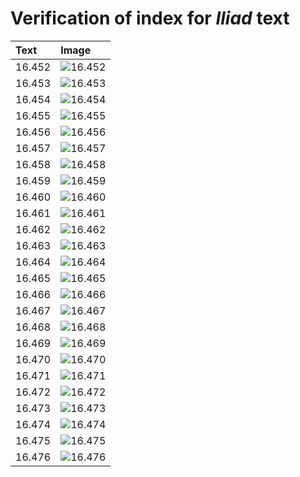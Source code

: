 # Verification of index for *Iliad* text

| Text     | Image     |
| :------------- | :------------- |
| 16.452 | ![16.452](http://www.homermultitext.org/iipsrv?OBJ=IIP,1.0&FIF=/project/homer/pyramidal/VenA/VA215RN-0386.tif&RGN=0.2067,0.1983,0.3950,0.02393&WID=800&CVT=JPEG) |
| 16.453 | ![16.453](http://www.homermultitext.org/iipsrv?OBJ=IIP,1.0&FIF=/project/homer/pyramidal/VenA/VA215RN-0386.tif&RGN=0.2102,0.2167,0.3839,0.02503&WID=800&CVT=JPEG) |
| 16.454 | ![16.454](http://www.homermultitext.org/iipsrv?OBJ=IIP,1.0&FIF=/project/homer/pyramidal/VenA/VA215RN-0386.tif&RGN=0.2062,0.2394,0.4195,0.02102&WID=800&CVT=JPEG) |
| 16.455 | ![16.455](http://www.homermultitext.org/iipsrv?OBJ=IIP,1.0&FIF=/project/homer/pyramidal/VenA/VA215RN-0386.tif&RGN=0.2102,0.2578,0.3896,0.02462&WID=800&CVT=JPEG) |
| 16.456 | ![16.456](http://www.homermultitext.org/iipsrv?OBJ=IIP,1.0&FIF=/project/homer/pyramidal/VenA/VA215RN-0386.tif&RGN=0.2106,0.2752,0.3626,0.02531&WID=800&CVT=JPEG) |
| 16.457 | ![16.457](http://www.homermultitext.org/iipsrv?OBJ=IIP,1.0&FIF=/project/homer/pyramidal/VenA/VA215RN-0386.tif&RGN=0.2023,0.2953,0.4278,0.02656&WID=800&CVT=JPEG) |
| 16.458 | ![16.458](http://www.homermultitext.org/iipsrv?OBJ=IIP,1.0&FIF=/project/homer/pyramidal/VenA/VA215RN-0386.tif&RGN=0.1982,0.3118,0.4329,0.02988&WID=800&CVT=JPEG) |
| 16.459 | ![16.459](http://www.homermultitext.org/iipsrv?OBJ=IIP,1.0&FIF=/project/homer/pyramidal/VenA/VA215RN-0386.tif&RGN=0.2010,0.3315,0.3954,0.02794&WID=800&CVT=JPEG) |
| 16.460 | ![16.460](http://www.homermultitext.org/iipsrv?OBJ=IIP,1.0&FIF=/project/homer/pyramidal/VenA/VA215RN-0386.tif&RGN=0.1997,0.3535,0.4141,0.02559&WID=800&CVT=JPEG) |
| 16.461 | ![16.461](http://www.homermultitext.org/iipsrv?OBJ=IIP,1.0&FIF=/project/homer/pyramidal/VenA/VA215RN-0386.tif&RGN=0.1957,0.3722,0.4112,0.02725&WID=800&CVT=JPEG) |
| 16.462 | ![16.462](http://www.homermultitext.org/iipsrv?OBJ=IIP,1.0&FIF=/project/homer/pyramidal/VenA/VA215RN-0386.tif&RGN=0.1931,0.3896,0.3880,0.02434&WID=800&CVT=JPEG) |
| 16.463 | ![16.463](http://www.homermultitext.org/iipsrv?OBJ=IIP,1.0&FIF=/project/homer/pyramidal/VenA/VA215RN-0386.tif&RGN=0.1953,0.4077,0.3944,0.02766&WID=800&CVT=JPEG) |
| 16.464 | ![16.464](http://www.homermultitext.org/iipsrv?OBJ=IIP,1.0&FIF=/project/homer/pyramidal/VenA/VA215RN-0386.tif&RGN=0.1927,0.4288,0.3937,0.02365&WID=800&CVT=JPEG) |
| 16.465 | ![16.465](http://www.homermultitext.org/iipsrv?OBJ=IIP,1.0&FIF=/project/homer/pyramidal/VenA/VA215RN-0386.tif&RGN=0.1859,0.4451,0.4173,0.02573&WID=800&CVT=JPEG) |
| 16.466 | ![16.466](http://www.homermultitext.org/iipsrv?OBJ=IIP,1.0&FIF=/project/homer/pyramidal/VenA/VA215RN-0386.tif&RGN=0.1909,0.4633,0.4285,0.02808&WID=800&CVT=JPEG) |
| 16.467 | ![16.467](http://www.homermultitext.org/iipsrv?OBJ=IIP,1.0&FIF=/project/homer/pyramidal/VenA/VA215RN-0386.tif&RGN=0.1877,0.4820,0.4307,0.02476&WID=800&CVT=JPEG) |
| 16.468 | ![16.468](http://www.homermultitext.org/iipsrv?OBJ=IIP,1.0&FIF=/project/homer/pyramidal/VenA/VA215RN-0386.tif&RGN=0.1868,0.4982,0.4092,0.02974&WID=800&CVT=JPEG) |
| 16.469 | ![16.469](http://www.homermultitext.org/iipsrv?OBJ=IIP,1.0&FIF=/project/homer/pyramidal/VenA/VA215RN-0386.tif&RGN=0.1868,0.5185,0.4366,0.02739&WID=800&CVT=JPEG) |
| 16.470 | ![16.470](http://www.homermultitext.org/iipsrv?OBJ=IIP,1.0&FIF=/project/homer/pyramidal/VenA/VA215RN-0386.tif&RGN=0.1813,0.5391,0.3983,0.03015&WID=800&CVT=JPEG) |
| 16.471 | ![16.471](http://www.homermultitext.org/iipsrv?OBJ=IIP,1.0&FIF=/project/homer/pyramidal/VenA/VA215RN-0386.tif&RGN=0.1840,0.5595,0.3978,0.02642&WID=800&CVT=JPEG) |
| 16.472 | ![16.472](http://www.homermultitext.org/iipsrv?OBJ=IIP,1.0&FIF=/project/homer/pyramidal/VenA/VA215RN-0386.tif&RGN=0.1804,0.5811,0.4248,0.02476&WID=800&CVT=JPEG) |
| 16.473 | ![16.473](http://www.homermultitext.org/iipsrv?OBJ=IIP,1.0&FIF=/project/homer/pyramidal/VenA/VA215RN-0386.tif&RGN=0.1890,0.6021,0.4239,0.02337&WID=800&CVT=JPEG) |
| 16.474 | ![16.474](http://www.homermultitext.org/iipsrv?OBJ=IIP,1.0&FIF=/project/homer/pyramidal/VenA/VA215RN-0386.tif&RGN=0.1859,0.6145,0.3843,0.02780&WID=800&CVT=JPEG) |
| 16.475 | ![16.475](http://www.homermultitext.org/iipsrv?OBJ=IIP,1.0&FIF=/project/homer/pyramidal/VenA/VA215RN-0386.tif&RGN=0.1772,0.6355,0.4086,0.02531&WID=800&CVT=JPEG) |
| 16.476 | ![16.476](http://www.homermultitext.org/iipsrv?OBJ=IIP,1.0&FIF=/project/homer/pyramidal/VenA/VA215RN-0386.tif&RGN=0.1769,0.6562,0.4059,0.02503&WID=800&CVT=JPEG) |
